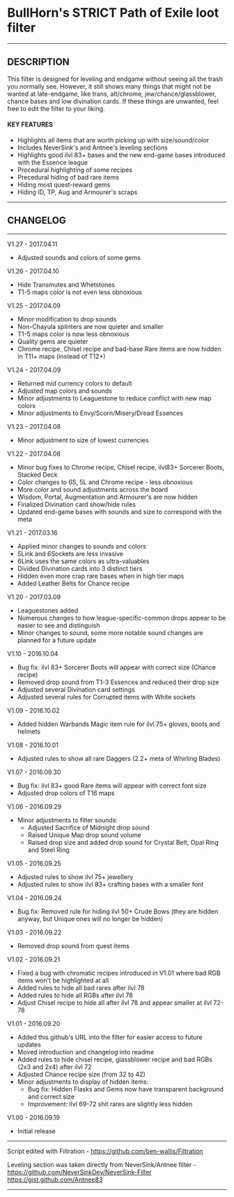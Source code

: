 # BullHorn's STRICT Path of Exile loot filter

---

## DESCRIPTION

This filter is designed for leveling and endgame without seeing all the trash you normally see. However, it still shows many things that might not be wanted at late-endgame, like trans, alt/chrome, jew/chance/glassblower, chance bases and low divination cards.
If these things are unwanted, feel free to edit the filter to your liking.

#### KEY FEATURES

* Highlights all items that are worth picking up with size/sound/color
* Includes NeverSink's and Antnee's leveling sections
* Highlights good ilvl 83+ bases and the new end-game bases introduced with the Essence league
* Procedural highlighting of some recipes
* Precedural hiding of bad rare items
* Hiding most quest-reward gems
* Hiding ID, TP, Aug and Armourer's scraps

---
## CHANGELOG
---

V1.27 - 2017.04.11
* Adjusted sounds and colors of some gems

V1.26 - 2017.04.10
* Hide Transmutes and Whetstones
* T1-5 maps color is not even less obnoxious

V1.25 - 2017.04.09
* Minor modification to drop sounds
* Non-Chayula splinters are now quieter and smaller
* T1-5 maps color is now less obnoxious
* Quality gems are quieter
* Chrome recipe, Chisel recipe and bad-base Rare items are now hidden in T11+ maps (instead of T12+)

V1.24 - 2017.04.09
* Returned mid currency colors to default
* Adjusted map colors and sounds
* Minor adjustments to Leaguestone to reduce conflict with new map colors
* Minor adjustments to Envy/Scorn/Misery/Dread Essences

V1.23 - 2017.04.08
* Minor adjustment to size of lowest currencies

V1.22 - 2017.04.08
* Minor bug fixes to Chrome recipe, Chisel recipe, ilvl83+ Sorcerer Boots, Stacked Deck
* Color changes to 6S, 5L and Chrome recipe - less obnoxious
* More color and sound adjustments across the board
* Wisdom, Portal, Augmentation and Armourer's are now hidden
* Finalized Divination card show/hide rules
* Updated end-game bases with sounds and size to correspond with the meta

V1.21 - 2017.03.16
* Applied minor changes to sounds and colors
* 5Link and 6Sockets are less invasive
* 6Link uses the same colors as ultra-valuables
* Divided Divination cards into 3 distinct tiers
* Hidden even more crap rare bases when in high tier maps
* Added Leather Belts for Chance recipe

V1.20 - 2017.03.09
* Leaguestones added
* Numerous changes to how league-specific-common drops appear to be easier to see and distinguish
* Minor changes to sound, some more notable sound changes are planned for a future update

V1.10 - 2016.10.04
* Bug fix: ilvl 83+ Sorcerer Boots will appear with correct size (Chance recipe)
* Removed drop sound from T1-3 Essences and reduced their drop size
* Adjusted several Divination card settings
* Adjusted several rules for Corrupted items with White sockets

V1.09 - 2016.10.02
* Added hidden Warbands Magic item rule for ilvl 75+ gloves, boots and helmets

V1.08 - 2016.10.01
* Adjusted rules to show all rare Daggers (2.2+ meta of Whirling Blades)

V1.07 - 2016.09.30
* Bug fix: ilvl 83+ good Rare items will appear with correct font size
* Adjusted drop colors of T16 maps

V1.06 - 2016.09.29
* Minor adjustments to filter sounds:
  * Adjusted Sacrifice of Midnight drop sound
  * Raised Unique Map drop sound volume
  * Raised drop size and added drop sound for Crystal Belt, Opal Ring and Steel Ring

V1.05 - 2016.09.25
* Adjusted rules to show ilvl 75+ jewellery
* Adjusted rules to show ilvl 83+ crafting bases with a smaller font

V1.04 - 2016.09.24
* Bug fix: Removed rule for hiding ilvl 50+ Crude Bows (they are hidden anyway, but Unique ones will no longer be hidden)

V1.03 - 2016.09.22
* Removed drop sound from quest items

V1.02 - 2016.09.21
* Fixed a bug with chromatic recipes introduced in V1.01 where bad RGB items won't be highlighted at all
* Added rules to hide all bad rares after ilvl 78
* Added rules to hide all RGBs after ilvl 78
* Adjust Chisel recipe to hide all after ilvl 78 and appear smaller at ilvl 72-78

V1.01 - 2016.09.20
* Added this github's URL into the filter for easier access to future updates
* Moved introduction and changelog into readme
* Added rules to hide chisel recipe, glassblower recipe and bad RGBs (2x3 and 2x4) after ilvl 72
* Adjusted Chance recipe size (from 32 to 42)
* Minor adjustments to display of hidden items: 
   * Bug fix: Hidden Flasks and Gems now have transparent background and correct size
   * Improvement: ilvl 69-72 shit rares are slightly less hidden

V1.00 - 2016.09.19
* Initial release

---

Script edited with Filtration - https://github.com/ben-wallis/Filtration
 
Leveling section was taken directly from NeverSink/Antnee filter - https://github.com/NeverSinkDev/NeverSink-Filter https://gist.github.com/Antnee83

---
